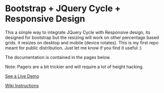 # Bootstrap + JQuery Cycle + Responsive Design

This a simple way to integrate JQuery Cycle with Responsive design, its designed for bootstrap but the resizing will work on other percentage based grids. it resizes on desktop and mobile (device rotates). This is my first repo meant for public distribution. Just let me know if you find it useful :) 

The documentation is contained in the pages below.

Note: Pagers are a bit trickier and will require a lot of height hacking.

[See a Live Demo](http://htmlpreview.github.com/?https://github.com/fuzzywalrus/Bootstrap---JQuery-Cycle--Responsive-Slide-Show-/blob/master/index.html)

[Wiki Instructions](https://github.com/fuzzywalrus/Bootstrap---JQuery-Cycle--Responsive-Slide-Show-/wiki/Main-Page)
